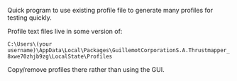 Quick program to use existing profile file to generate many profiles for testing quickly.

Profile text files live in some version of:

`C:\Users\(your username)\AppData\Local\Packages\GuillemotCorporationS.A.Thrustmapper_8xwe70zhjb9zg\LocalState\Profiles`

Copy/remove profiles there rather than using the GUI.
